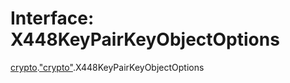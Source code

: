 # Interface: X448KeyPairKeyObjectOptions

[crypto](../modules/crypto.md).["crypto"](../modules/crypto._crypto_.md).X448KeyPairKeyObjectOptions
